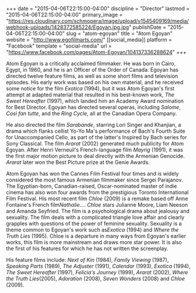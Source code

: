 +++
date = "2015-04-06T22:15:00-04:00"
discipline = "Director"
lastmod = "2015-04-06T22:15:00-04:00"
primary_image = "https://res.cloudinary.com/schmopera/image/upload/v1545409169/media/webhook-uploads/1428372585224/Egoyan.jpg.jpg"
publishDate = "2015-04-06T22:15:00-04:00"
slug = "atom-egoyan"
title = "Atom Egoyan"
website = "http://www.egofilmarts.com/"
[[social_media]]
platform = "Facebook"
template = "social-media"
url = "https://www.facebook.com/pages/Atom-Egoyan/104137336288624"
+++

<p>
	Atom Egoyan is a critically acclaimed filmmaker. He was born in Cairo, Egypt, in 1960, and he is an Officer of the Order of Canada. Egoyan has directed twelve feature films, as well as some short films and television episodes. His early work was based on his own material, and he received some notice for the film <em>Exotica</em> (1994), but it was Atom Egoyan's first attempt at adapted material that resulted in his best-known work, <em>The Sweet Hereafter</em> (1997), which landed him an Academy Award nomination for Best Director. Egoyan has directed several operas, including <em>Salome</em>, <em>Così fan tutte</em>, and the <em>Ring Cycle</em>, all at the Canadian Opera Company.
</p>
<p>
	He also directed the film <em>Sarabande</em>, starring Lori Singer and Khanjian, a drama which flanks cellist Yo-Yo Ma's performance of Bach's Fourth Suite for Unaccompanied Cello, as part of the latter's Inspired by Bach series for Sony Classical. The film <em>Ararat</em> (2002) generated much publicity for Atom Egoyan. After Henri Verneuil's French-language film <em>Mayrig</em> (1991), it was the first major motion picture to deal directly with the Armenian Genocide. <em>Ararat</em> later won the Best Picture prize at the Genie Awards.
</p>
<p>
	Atom Egoyan has won the Cannes Film Festival four times and is widely considered the most famous Armenian filmmaker since Sergei Parajanov. The Egyptian-born, Canadian-raised, Oscar-nominated master of indie cinema has also won four awards from the prestigious Toronto International Film Festival. His most recent film <em>Chloe</em> (2009) is a remake based off Anne Fontaine's French film<em>Nathalie…</em>. <em>Chloe</em> stars Julianne Moore, Liam Neeson and Amanda Seyfried. The film is a psychological drama about jealousy and sexuality. The film deals with a complicated triangle love affair and clearly grapples with questions of the power of feminine sexuality. Sexuality is a theme common to Egoyan's work such as<em>Exotica</em> (1994) and <em>Where the Truth Lies</em> (1995). Chloe is a departure in many ways from Egoyan's earlier works, this film is more mainstream and draws more star power. It is also the first of his features for which he has not written the screenplay.
</p>
<p>
	His feature films include: <em>Next of Kin</em> (1984), <em>Family Viewing</em> (1987), <em>Speaking Parts</em> (1989), <em>The Adjuster</em> (1991), <em>Calendar</em> (1993), <em>Exotica</em> (1994), <em>The Sweet Hereafter</em> (1997), <em>Felicia's Journey</em> (1999), <em>Ararat</em> (2002), <em>Where the Truth Lies</em>(2005), <em>Adoration</em> (2008), <em>Seven Wonders</em> (2008) and <em>Chloe</em> (2009).
</p>
